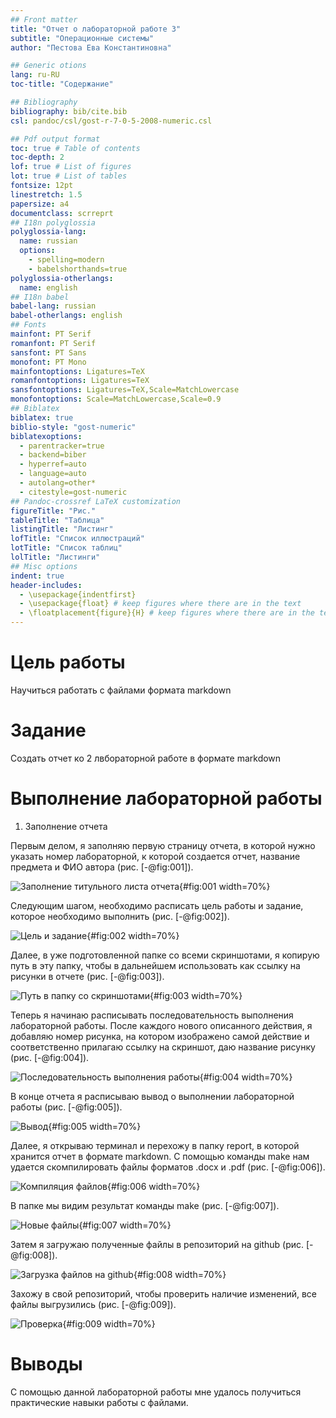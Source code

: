 ```yaml
---
## Front matter
title: "Отчет о лабораторной работе 3"
subtitle: "Операционные системы"
author: "Пестова Ева Константиновна"

## Generic otions
lang: ru-RU
toc-title: "Содержание"

## Bibliography
bibliography: bib/cite.bib
csl: pandoc/csl/gost-r-7-0-5-2008-numeric.csl

## Pdf output format
toc: true # Table of contents
toc-depth: 2
lof: true # List of figures
lot: true # List of tables
fontsize: 12pt
linestretch: 1.5
papersize: a4
documentclass: scrreprt
## I18n polyglossia
polyglossia-lang:
  name: russian
  options:
	- spelling=modern
	- babelshorthands=true
polyglossia-otherlangs:
  name: english
## I18n babel
babel-lang: russian
babel-otherlangs: english
## Fonts
mainfont: PT Serif
romanfont: PT Serif
sansfont: PT Sans
monofont: PT Mono
mainfontoptions: Ligatures=TeX
romanfontoptions: Ligatures=TeX
sansfontoptions: Ligatures=TeX,Scale=MatchLowercase
monofontoptions: Scale=MatchLowercase,Scale=0.9
## Biblatex
biblatex: true
biblio-style: "gost-numeric"
biblatexoptions:
  - parentracker=true
  - backend=biber
  - hyperref=auto
  - language=auto
  - autolang=other*
  - citestyle=gost-numeric
## Pandoc-crossref LaTeX customization
figureTitle: "Рис."
tableTitle: "Таблица"
listingTitle: "Листинг"
lofTitle: "Список иллюстраций"
lotTitle: "Список таблиц"
lolTitle: "Листинги"
## Misc options
indent: true
header-includes:
  - \usepackage{indentfirst}
  - \usepackage{float} # keep figures where there are in the text
  - \floatplacement{figure}{H} # keep figures where there are in the text
---
```


# Цель работы

Научиться работать с файлами формата markdown

# Задание

Создать отчет ко 2 лвбораторной работе в формате markdown

# Выполнение лабораторной работы


1. Заполнение отчета 


Первым делом, я заполняю первую страницу отчета, в которой нужно указать номер лабораторной, к которой создается отчет, название предмета и ФИО автора (рис. [-@fig:001]). 

![Заполнение титульного листа отчета](/home/ekpestova/ЛР3/1){#fig:001 width=70%}


Следующим шагом, необходимо расписать цель работы и задание, которое необходимо выполнить (рис. [-@fig:002]).

![Цель и задание](/home/ekpestova/ЛР3/2){#fig:002 width=70%}


Далее, в уже подготовленной папке со всеми скриншотами, я копирую путь в эту папку, чтобы в дальнейшем использовать как ссылку на рисунки в отчете (рис. [-@fig:003]).

![Путь в папку со скриншотами](/home/ekpestova/ЛР3/3){#fig:003 width=70%}


Теперь я начинаю расписывать последовательность выполнения лабораторной работы. После каждого нового описанного действия, я добавляю номер рисунка, на котором изображено самой действие и соответственно прилагаю ссылку на скриншот, даю название рисунку (рис. [-@fig:004]).

![Последовательность выполнения работы](/home/ekpestova/ЛР3/4){#fig:004 width=70%}


В конце отчета я расписываю вывод о выполнении лабораторной работы (рис. [-@fig:005]).

![Вывод](/home/ekpestova/ЛР3/5){#fig:005 width=70%}


Далее, я открываю терминал и перехожу в папку report, в которой хранится отчет в формате markdown. С помощью команды make нам удается скомпилировать файлы форматов .docx и .pdf (рис. [-@fig:006]).

![Компиляция файлов](/home/ekpestova/ЛР3/6){#fig:006 width=70%}


В папке мы видим результат команды make (рис. [-@fig:007]).

![Новые файлы](/home/ekpestova/ЛР3/7){#fig:007 width=70%}


Затем я загружаю полученные файлы в репозиторий на github (рис. [-@fig:008]).

![Загрузка файлов на github](/home/ekpestova/ЛР3/8){#fig:008 width=70%}


Захожу в свой репозиторий, чтобы проверить наличие изменений, все файлы выгрузились (рис. [-@fig:009]).

![Проверка](/home/ekpestova/ЛР3/9){#fig:009 width=70%}

# Выводы

С помощью данной лабораторной работы мне удалось получиться практические навыки работы с файлами.

